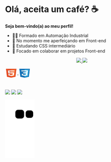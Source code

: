 #  Olá, aceita um café? ☕ 
**Seja bem-vindo(a) ao meu perfil!**

- 👨‍💻 Formado em Automação Industrial
- 🔭 No momento me aperfeiçando em Front-end
- 🌱 Estudando CSS intermediário
- 🧩 Focado em colaborar em projetos Front-end

<div align="center">
  <a href="https://github.com/MarlonUdi">
  <img height="145em" src="https://github-readme-stats.vercel.app/api?username=MarlonUdi&show_icons=true&theme=dracula&include_all_commits=true&count_private=true"/>
  <img height="145em" src="https://github-readme-stats.vercel.app/api/top-langs/?username=MarlonUdi&layout=compact&langs_count=7&theme=dracula"/>
 </div>
  
  <div style="display: inline"><br>
  <img align="center" alt="Marlon-HTML" height="30" width="40" alt=" Logo HTML" src="https://raw.githubusercontent.com/devicons/devicon/master/icons/html5/html5-original.svg">
  <img align="center" alt="Marlon-CSS" height="30" width="40" alt=" Logo CSS"src="https://raw.githubusercontent.com/devicons/devicon/master/icons/css3/css3-original.svg">
  <src="https://media.discordapp.net/attachments/639956127056134178/890373478988013628/Publicacoes_Instagram_1_1.png?width=676&height=676">
</div>
    <div> 
      
  #
  <div style="display: inline">
  <a href = "mailto:marl100santos@hotmail.com"><img src="https://img.shields.io/badge/-hotmail-%23333?style=for-the-badge&logo=hotmail&logoColor=white" target="_blank"></a>      
  <a href="https://instagram.com/marlon_udi" target="_blank"><img src="https://img.shields.io/badge/-Instagram-%23E4405F?style=for-the-badge&logo=instagram&logoColor=white" target="_blank"></a>
  <a href="https://www.linkedin.com/in/marlon-borges-dos-santos-939256116
" target="_blank"><img src="https://img.shields.io/badge/-LinkedIn-%230077B5?style=for-the-badge&logo=linkedin&logoColor=white" target="_blank"></a> 
     
  ![Snake animation](https://github.com/rafaballerini/rafaballerini/blob/output/github-contribution-grid-snake.svg)
 
</div>

